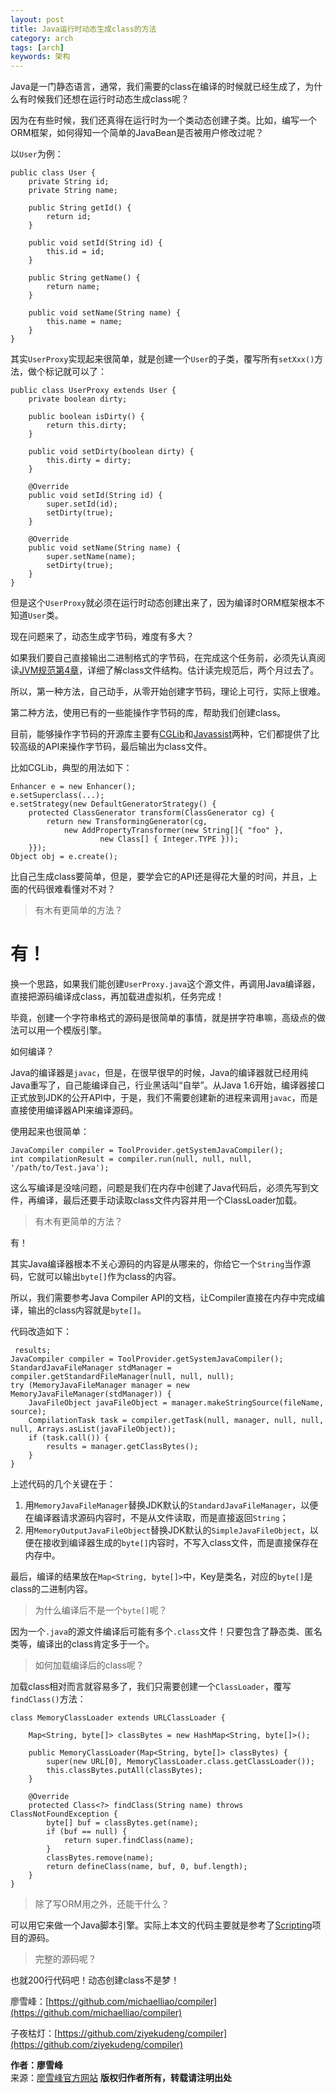 ```yaml
---
layout: post
title: Java运行时动态生成class的方法
category: arch
tags: [arch]
keywords: 架构
---
```

 


Java是一门静态语言，通常，我们需要的class在编译的时候就已经生成了，为什么有时候我们还想在运行时动态生成class呢？

因为在有些时候，我们还真得在运行时为一个类动态创建子类。比如，编写一个ORM框架，如何得知一个简单的JavaBean是否被用户修改过呢？

以`User`为例：

    public class User {
        private String id;
        private String name;
    
        public String getId() {
            return id;
        }
    
        public void setId(String id) {
            this.id = id;
        }
    
        public String getName() {
            return name;
        }
    
        public void setName(String name) {
            this.name = name;
        }
    }

其实`UserProxy`实现起来很简单，就是创建一个`User`的子类，覆写所有`setXxx()`方法，做个标记就可以了：
    
    public class UserProxy extends User {
        private boolean dirty;
    
        public boolean isDirty() {
            return this.dirty;
        }
    
        public void setDirty(boolean dirty) {
            this.dirty = dirty;
        }
    
        @Override
        public void setId(String id) {
            super.setId(id);
            setDirty(true);
        }
    
        @Override
        public void setName(String name) {
            super.setName(name);
            setDirty(true);
        }
    }

但是这个`UserProxy`就必须在运行时动态创建出来了，因为编译时ORM框架根本不知道`User`类。

现在问题来了，动态生成字节码，难度有多大？

如果我们要自己直接输出二进制格式的字节码，在完成这个任务前，必须先认真阅读[JVM规范第4章](https://docs.oracle.com/javase/specs/jvms/se7/html/jvms-4.html)，详细了解class文件结构。估计读完规范后，两个月过去了。

所以，第一种方法，自己动手，从零开始创建字节码，理论上可行，实际上很难。

第二种方法，使用已有的一些能操作字节码的库，帮助我们创建class。

目前，能够操作字节码的开源库主要有[CGLib](https://github.com/cglib/cglib)和[Javassist](https://jboss-javassist.github.io/javassist/)两种，它们都提供了比较高级的API来操作字节码，最后输出为class文件。

比如CGLib，典型的用法如下：

    Enhancer e = new Enhancer();
    e.setSuperclass(...);
    e.setStrategy(new DefaultGeneratorStrategy() {
        protected ClassGenerator transform(ClassGenerator cg) {
            return new TransformingGenerator(cg,
                new AddPropertyTransformer(new String[]{ "foo" },
                        new Class[] { Integer.TYPE }));
        }});
    Object obj = e.create();

比自己生成class要简单，但是，要学会它的API还是得花大量的时间，并且，上面的代码很难看懂对不对？

> 有木有更简单的方法？

# 有！

换一个思路，如果我们能创建`UserProxy.java`这个源文件，再调用Java编译器，直接把源码编译成class，再加载进虚拟机，任务完成！

毕竟，创建一个字符串格式的源码是很简单的事情，就是拼字符串嘛，高级点的做法可以用一个模版引擎。

如何编译？

Java的编译器是`javac`，但是，在很早很早的时候，Java的编译器就已经用纯Java重写了，自己能编译自己，行业黑话叫“自举”。从Java 1.6开始，编译器接口正式放到JDK的公开API中，于是，我们不需要创建新的进程来调用`javac`，而是直接使用编译器API来编译源码。

使用起来也很简单：

    JavaCompiler compiler = ToolProvider.getSystemJavaCompiler();
    int compilationResult = compiler.run(null, null, null, '/path/to/Test.java');

这么写编译是没啥问题，问题是我们在内存中创建了Java代码后，必须先写到文件，再编译，最后还要手动读取class文件内容并用一个ClassLoader加载。

> 有木有更简单的方法？

有！

其实Java编译器根本不关心源码的内容是从哪来的，你给它一个`String`当作源码，它就可以输出`byte[]`作为class的内容。

所以，我们需要参考Java Compiler API的文档，让Compiler直接在内存中完成编译，输出的class内容就是`byte[]`。

代码改造如下：

     results;
    JavaCompiler compiler = ToolProvider.getSystemJavaCompiler();
    StandardJavaFileManager stdManager = compiler.getStandardFileManager(null, null, null);
    try (MemoryJavaFileManager manager = new MemoryJavaFileManager(stdManager)) {
        JavaFileObject javaFileObject = manager.makeStringSource(fileName, source);
        CompilationTask task = compiler.getTask(null, manager, null, null, null, Arrays.asList(javaFileObject));
        if (task.call()) {
            results = manager.getClassBytes();
        }
    }

上述代码的几个关键在于：

1.  用`MemoryJavaFileManager`替换JDK默认的`StandardJavaFileManager`，以便在编译器请求源码内容时，不是从文件读取，而是直接返回`String`；
2.  用`MemoryOutputJavaFileObject`替换JDK默认的`SimpleJavaFileObject`，以便在接收到编译器生成的`byte[]`内容时，不写入class文件，而是直接保存在内存中。

最后，编译的结果放在`Map<String, byte[]>`中，Key是类名，对应的`byte[]`是class的二进制内容。

> 为什么编译后不是一个`byte[]`呢？

因为一个`.java`的源文件编译后可能有多个`.class`文件！只要包含了静态类、匿名类等，编译出的class肯定多于一个。

> 如何加载编译后的class呢？

加载class相对而言就容易多了，我们只需要创建一个`ClassLoader`，覆写`findClass()`方法：
    
    class MemoryClassLoader extends URLClassLoader {
    
        Map<String, byte[]> classBytes = new HashMap<String, byte[]>();
    
        public MemoryClassLoader(Map<String, byte[]> classBytes) {
            super(new URL[0], MemoryClassLoader.class.getClassLoader());
            this.classBytes.putAll(classBytes);
        }
    
        @Override
        protected Class<?> findClass(String name) throws ClassNotFoundException {
            byte[] buf = classBytes.get(name);
            if (buf == null) {
                return super.findClass(name);
            }
            classBytes.remove(name);
            return defineClass(name, buf, 0, buf.length);
        }
    }

> 除了写ORM用之外，还能干什么？

可以用它来做一个Java脚本引擎。实际上本文的代码主要就是参考了[Scripting](https://java.net/projects/scripting)项目的源码。

> 完整的源码呢？

也就200行代码吧！动态创建class不是梦！

廖雪峰：[https://github.com/michaelliao/compiler](https://github.com/michaelliao/compiler)

子夜枯灯：[https://github.com/ziyekudeng/compiler](https://github.com/ziyekudeng/compiler)




**作者：廖雪峰**  
来源：[廖雪峰官方网站](https://www.liaoxuefeng.com/)
**版权归作者所有，转载请注明出处** 
